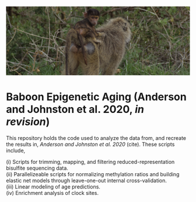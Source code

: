 ![Test](./misc/README_temp.JPG)

# Baboon Epigenetic Aging (Anderson and Johnston et al. 2020, _in revision_)

This repository holds the code used to analyze the data from, and recreate the results in, _Anderson and Johnston et al. 2020_ (cite). These scripts include,

  (i) Scripts for trimming, mapping, and filtering reduced-representation bisulfite sequencing data.  
  (ii) Parallelizeable scripts for normalizing methylation ratios and building elastic net models through leave-one-out internal cross-validation.  
  (iii) Linear modeling of age predictions.  
  (iv) Enrichment analysis of clock sites.  

